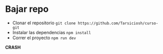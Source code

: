 # Bajar repo

- Clonar el repositorio `git clone https://github.com/Tarsiciosh/curso-git`
- Instalar las dependencias `npm install`
- Correr el proyecto `npm run dev`

**CRASH**